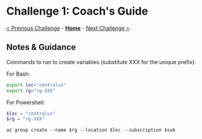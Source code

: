 # Challenge 1: Coach's Guide

[< Previous Challenge](./Challenge-00.md) - **[Home](README.md)** - [Next Challenge >](./Challenge-02.md)

## Notes & Guidance

Commands to run to create variables (substitute XXX for the unique prefix):

For Bash:

```bash
export loc="centralus"
export rg="rg-XXX"
```

For Powershell:

```powershell
$loc = "centralus"
$rg = "rg-XXX"
```

```az group create --name $rg --location $loc --subscription $sub```